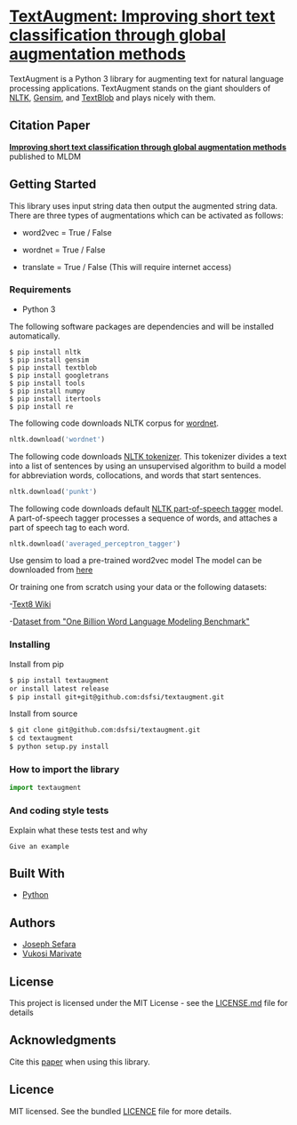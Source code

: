 # [TextAugment: Improving short text classification through global augmentation methods]() 

TextAugment is a Python 3 library for augmenting text for natural language processing applications. TextAugment stands on the giant shoulders of [NLTK](https://www.nltk.org/), [Gensim](https://radimrehurek.com/gensim/), and [TextBlob](https://textblob.readthedocs.io/) and plays nicely with them.

## Citation Paper

**[Improving short text classification through global augmentation methods]()** published to MLDM

## Getting Started
This library uses input string data then output the augmented string data.  
There are three types of augmentations which can be activated as follows:

* word2vec = True / False

* wordnet = True / False

* translate = True / False (This will require internet access)

### Requirements

* Python 3

The following software packages are dependencies and will be installed automatically.

```shell
$ pip install nltk
$ pip install gensim
$ pip install textblob
$ pip install googletrans
$ pip install tools
$ pip install numpy
$ pip install itertools
$ pip install re
```
The following code downloads NLTK corpus for [wordnet](http://www.nltk.org/howto/wordnet.html).
```python
nltk.download('wordnet')
```
The following code downloads [NLTK tokenizer](https://www.nltk.org/_modules/nltk/tokenize/punkt.html). This tokenizer divides a text into a list of sentences by using an unsupervised algorithm to build a model for abbreviation words, collocations, and words that start sentences. 
```python
nltk.download('punkt')
```
The following code downloads default [NLTK part-of-speech tagger](https://www.nltk.org/_modules/nltk/tag.html) model. A part-of-speech tagger processes a sequence of words, and attaches a part of speech tag to each word.
```python
nltk.download('averaged_perceptron_tagger')
```
Use gensim to load a pre-trained word2vec model
The model can be downloaded from [here](https://drive.google.com/file/d/0B7XkCwpI5KDYNlNUTTlSS21pQmM/edit)

Or training one from scratch using your data or the following datasets:

-[Text8 Wiki](http://mattmahoney.net/dc/enwik9.zip)

-[Dataset from "One Billion Word Language Modeling Benchmark"](http://www.statmt.org/lm-benchmark/1-billion-word-language-modeling-benchmark-r13output.tar.gz)

### Installing

Install from pip
```sh
$ pip install textaugment
or install latest release
$ pip install git+git@github.com:dsfsi/textaugment.git
```

Install from source
```sh
$ git clone git@github.com:dsfsi/textaugment.git
$ cd textaugment
$ python setup.py install
```

### How to import the library
```python
import textaugment
```

### And coding style tests

Explain what these tests test and why

```
Give an example
```

## Built With

* [Python](http://python.org/)

## Authors

* [Joseph Sefara](https://za.linkedin.com/in/josephsefara) 
* [Vukosi Marivate](http://www.vima.co.za) 

## License

This project is licensed under the MIT License - see the [LICENSE.md](LICENSE.md) file for details

## Acknowledgments

Cite this [paper](#) when using this library.

## Licence
MIT licensed. See the bundled [LICENCE](LICENCE) file for more details.
